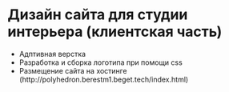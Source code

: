  <h1>Дизайн сайта для студии интерьера (клиентская часть)</h1>
 
 <ul>
 <li>Адптивная верстка</li>
 <li>Разработка и сборка логотипа при помощи css</li>
 <li>Размещение сайта на хостинге (http://polyhedron.berestm1.beget.tech/index.html)</li>
 </ul>
